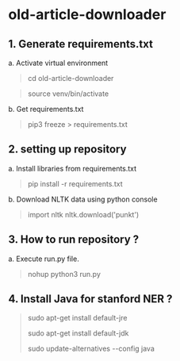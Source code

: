 # old-article-downloader

## 1. Generate requirements.txt

a. Activate virtual environment

> cd old-article-downloader

>source venv/bin/activate

b. Get requirements.txt

> pip3 freeze > requirements.txt 

## 2. setting up repository

a. Install libraries from requirements.txt

> pip install -r requirements.txt

b. Download NLTK data using python console

> import nltk
> nltk.download('punkt')

## 3. How to run repository ?

a. Execute run.py file.

>nohup python3 run.py

## 4. Install Java for stanford NER ?


>sudo apt-get install default-jre
>
>sudo apt-get install default-jdk
>
>sudo update-alternatives --config java



